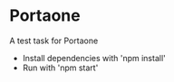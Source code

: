 # Portaone
A test task for Portaone

- Install dependencies with 'npm install'
- Run with 'npm start'
